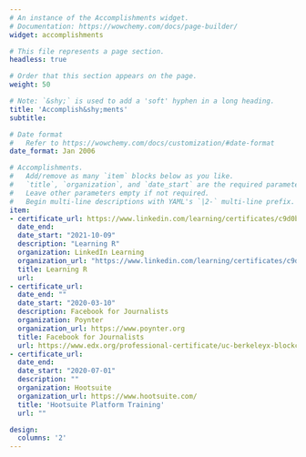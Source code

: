 ```yaml
---
# An instance of the Accomplishments widget.
# Documentation: https://wowchemy.com/docs/page-builder/
widget: accomplishments

# This file represents a page section.
headless: true

# Order that this section appears on the page.
weight: 50

# Note: `&shy;` is used to add a 'soft' hyphen in a long heading.
title: 'Accomplish&shy;ments'
subtitle:

# Date format
#   Refer to https://wowchemy.com/docs/customization/#date-format
date_format: Jan 2006

# Accomplishments.
#   Add/remove as many `item` blocks below as you like.
#   `title`, `organization`, and `date_start` are the required parameters.
#   Leave other parameters empty if not required.
#   Begin multi-line descriptions with YAML's `|2-` multi-line prefix.
item:
- certificate_url: https://www.linkedin.com/learning/certificates/c9d0baaefb9ac117381ec8c21cd44110df53c67628c9211034688595c6f2c56c?trk=share_certificate
  date_end: 
  date_start: "2021-10-09"
  description: "Learning R"
  organization: LinkedIn Learning
  organization_url: "https://www.linkedin.com/learning/certificates/c9d0baaefb9ac117381ec8c21cd44110df53c67628c9211034688595c6f2c56c?trk=share_certificate"
  title: Learning R
  url:
- certificate_url: 
  date_end: ""
  date_start: "2020-03-10"
  description: Facebook for Journalists 
  organization: Poynter
  organization_url: https://www.poynter.org
  title: Facebook for Journalists 
  url: https://www.edx.org/professional-certificate/uc-berkeleyx-blockchain-fundamentals
- certificate_url: 
  date_end: 
  date_start: "2020-07-01"
  description: ""
  organization: Hootsuite
  organization_url: https://www.hootsuite.com/
  title: 'Hootsuite Platform Training'
  url: ""

design:
  columns: '2' 
---
```

